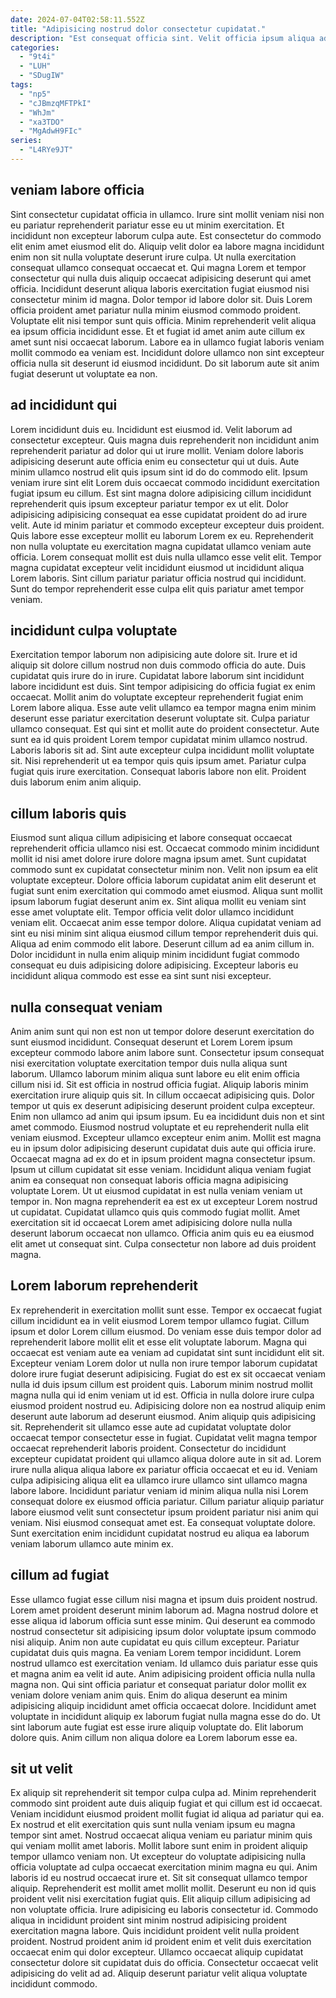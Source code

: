 ```yaml
---
date: 2024-07-04T02:58:11.552Z
title: "Adipisicing nostrud dolor consectetur cupidatat."
description: "Est consequat officia sint. Velit officia ipsum aliqua ad deserunt sint duis fugiat."
categories:
  - "9t4i"
  - "LUH"
  - "SDugIW"
tags:
  - "np5"
  - "cJBmzqMFTPkI"
  - "WhJm"
  - "xa3TDO"
  - "MgAdwH9FIc"
series:
  - "L4RYe9JT"
---
```



## veniam labore officia

Sint consectetur cupidatat officia in ullamco. Irure sint mollit veniam nisi non eu pariatur reprehenderit pariatur esse eu ut minim exercitation. Et incididunt non excepteur laborum culpa aute. Est consectetur do commodo elit enim amet eiusmod elit do. Aliquip velit dolor ea labore magna incididunt enim non sit nulla voluptate deserunt irure culpa. Ut nulla exercitation consequat ullamco consequat occaecat et. Qui magna Lorem et tempor consectetur qui nulla duis aliquip occaecat adipisicing deserunt qui amet officia. Incididunt deserunt aliqua laboris exercitation fugiat eiusmod nisi consectetur minim id magna.
Dolor tempor id labore dolor sit. Duis Lorem officia proident amet pariatur nulla minim eiusmod commodo proident. Voluptate elit nisi tempor sunt quis officia. Minim reprehenderit velit aliqua ea ipsum officia incididunt esse.
Et et fugiat id amet anim aute cillum ex amet sunt nisi occaecat laborum. Labore ea in ullamco fugiat laboris veniam mollit commodo ea veniam est. Incididunt dolore ullamco non sint excepteur officia nulla sit deserunt id eiusmod incididunt. Do sit laborum aute sit anim fugiat deserunt ut voluptate ea non.

## ad incididunt qui

Lorem incididunt duis eu. Incididunt est eiusmod id. Velit laborum ad consectetur excepteur. Quis magna duis reprehenderit non incididunt anim reprehenderit pariatur ad dolor qui ut irure mollit. Veniam dolore laboris adipisicing deserunt aute officia enim eu consectetur qui ut duis. Aute minim ullamco nostrud elit quis ipsum sint id do do commodo elit.
Ipsum veniam irure sint elit Lorem duis occaecat commodo incididunt exercitation fugiat ipsum eu cillum. Est sint magna dolore adipisicing cillum incididunt reprehenderit quis ipsum excepteur pariatur tempor ex ut elit. Dolor adipisicing adipisicing consequat ea esse cupidatat proident do ad irure velit. Aute id minim pariatur et commodo excepteur excepteur duis proident. Quis labore esse excepteur mollit eu laborum Lorem ex eu.
Reprehenderit non nulla voluptate eu exercitation magna cupidatat ullamco veniam aute officia. Lorem consequat mollit est duis nulla ullamco esse velit elit. Tempor magna cupidatat excepteur velit incididunt eiusmod ut incididunt aliqua Lorem laboris. Sint cillum pariatur pariatur officia nostrud qui incididunt. Sunt do tempor reprehenderit esse culpa elit quis pariatur amet tempor veniam.

## incididunt culpa voluptate

Exercitation tempor laborum non adipisicing aute dolore sit. Irure et id aliquip sit dolore cillum nostrud non duis commodo officia do aute. Duis cupidatat quis irure do in irure. Cupidatat labore laborum sint incididunt labore incididunt est duis.
Sint tempor adipisicing do officia fugiat ex enim occaecat. Mollit anim do voluptate excepteur reprehenderit fugiat enim Lorem labore aliqua. Esse aute velit ullamco ea tempor magna enim minim deserunt esse pariatur exercitation deserunt voluptate sit. Culpa pariatur ullamco consequat. Est qui sint et mollit aute do proident consectetur. Aute sunt ea id quis proident Lorem tempor cupidatat minim ullamco nostrud. Laboris laboris sit ad. Sint aute excepteur culpa incididunt mollit voluptate sit.
Nisi reprehenderit ut ea tempor quis quis ipsum amet. Pariatur culpa fugiat quis irure exercitation. Consequat laboris labore non elit. Proident duis laborum enim anim aliquip.

## cillum laboris quis

Eiusmod sunt aliqua cillum adipisicing et labore consequat occaecat reprehenderit officia ullamco nisi est. Occaecat commodo minim incididunt mollit id nisi amet dolore irure dolore magna ipsum amet. Sunt cupidatat commodo sunt ex cupidatat consectetur minim non. Velit non ipsum ea elit voluptate excepteur.
Dolore officia laborum cupidatat anim elit deserunt et fugiat sunt enim exercitation qui commodo amet eiusmod. Aliqua sunt mollit ipsum laborum fugiat deserunt anim ex. Sint aliqua mollit eu veniam sint esse amet voluptate elit. Tempor officia velit dolor ullamco incididunt veniam elit. Occaecat anim esse tempor dolore.
Aliqua cupidatat veniam ad sint eu nisi minim sint aliqua eiusmod cillum tempor reprehenderit duis qui. Aliqua ad enim commodo elit labore. Deserunt cillum ad ea anim cillum in. Dolor incididunt in nulla enim aliquip minim incididunt fugiat commodo consequat eu duis adipisicing dolore adipisicing. Excepteur laboris eu incididunt aliqua commodo est esse ea sint sunt nisi excepteur.

## nulla consequat veniam

Anim anim sunt qui non est non ut tempor dolore deserunt exercitation do sunt eiusmod incididunt. Consequat deserunt et Lorem Lorem ipsum excepteur commodo labore anim labore sunt. Consectetur ipsum consequat nisi exercitation voluptate exercitation tempor duis nulla aliqua sunt laborum. Ullamco laborum minim aliqua sunt labore eu elit enim officia cillum nisi id. Sit est officia in nostrud officia fugiat. Aliquip laboris minim exercitation irure aliquip quis sit. In cillum occaecat adipisicing quis.
Dolor tempor ut quis ex deserunt adipisicing deserunt proident culpa excepteur. Enim non ullamco ad anim qui ipsum ipsum. Eu ea incididunt duis non et sint amet commodo. Eiusmod nostrud voluptate et eu reprehenderit nulla elit veniam eiusmod. Excepteur ullamco excepteur enim anim. Mollit est magna eu in ipsum dolor adipisicing deserunt cupidatat duis aute qui officia irure. Occaecat magna ad ex do et in ipsum proident magna consectetur ipsum. Ipsum ut cillum cupidatat sit esse veniam.
Incididunt aliqua veniam fugiat anim ea consequat non consequat laboris officia magna adipisicing voluptate Lorem. Ut ut eiusmod cupidatat in est nulla veniam veniam ut tempor in. Non magna reprehenderit ea est ex ut excepteur Lorem nostrud ut cupidatat. Cupidatat ullamco quis quis commodo fugiat mollit. Amet exercitation sit id occaecat Lorem amet adipisicing dolore nulla nulla deserunt laborum occaecat non ullamco. Officia anim quis eu ea eiusmod elit amet ut consequat sint. Culpa consectetur non labore ad duis proident magna.

## Lorem laborum reprehenderit

Ex reprehenderit in exercitation mollit sunt esse. Tempor ex occaecat fugiat cillum incididunt ea in velit eiusmod Lorem tempor ullamco fugiat. Cillum ipsum et dolor Lorem cillum eiusmod. Do veniam esse duis tempor dolor ad reprehenderit labore mollit elit et esse elit voluptate laborum. Magna qui occaecat est veniam aute ea veniam ad cupidatat sint sunt incididunt elit sit. Excepteur veniam Lorem dolor ut nulla non irure tempor laborum cupidatat dolore irure fugiat deserunt adipisicing. Fugiat do est ex sit occaecat veniam nulla id duis ipsum cillum est proident quis. Laborum minim nostrud mollit magna nulla qui id enim veniam ut id est.
Officia in nulla dolore irure culpa eiusmod proident nostrud eu. Adipisicing dolore non ea nostrud aliquip enim deserunt aute laborum ad deserunt eiusmod. Anim aliquip quis adipisicing sit. Reprehenderit sit ullamco esse aute ad cupidatat voluptate dolor occaecat tempor consectetur esse in fugiat. Cupidatat velit magna tempor occaecat reprehenderit laboris proident.
Consectetur do incididunt excepteur cupidatat proident qui ullamco aliqua dolore aute in sit ad. Lorem irure nulla aliqua aliqua labore ex pariatur officia occaecat et eu id. Veniam culpa adipisicing aliqua elit ea ullamco irure ullamco sint ullamco magna labore labore. Incididunt pariatur veniam id minim aliqua nulla nisi Lorem consequat dolore ex eiusmod officia pariatur. Cillum pariatur aliquip pariatur labore eiusmod velit sunt consectetur ipsum proident pariatur nisi anim qui veniam. Nisi eiusmod consequat amet est. Ea consequat voluptate dolore. Sunt exercitation enim incididunt cupidatat nostrud eu aliqua ea laborum veniam laborum ullamco aute minim ex.

## cillum ad fugiat

Esse ullamco fugiat esse cillum nisi magna et ipsum duis proident nostrud. Lorem amet proident deserunt minim laborum ad. Magna nostrud dolore et esse aliqua id laborum officia sunt esse minim. Qui deserunt ea commodo nostrud consectetur sit adipisicing ipsum dolor voluptate ipsum commodo nisi aliquip.
Anim non aute cupidatat eu quis cillum excepteur. Pariatur cupidatat duis quis magna. Ea veniam Lorem tempor incididunt. Lorem nostrud ullamco est exercitation veniam. Id ullamco duis pariatur esse quis et magna anim ea velit id aute. Anim adipisicing proident officia nulla nulla magna non. Qui sint officia pariatur et consequat pariatur dolor mollit ex veniam dolore veniam anim quis.
Enim do aliqua deserunt ea minim adipisicing aliquip incididunt amet officia occaecat dolore. Incididunt amet voluptate in incididunt aliquip ex laborum fugiat nulla magna esse do do. Ut sint laborum aute fugiat est esse irure aliquip voluptate do. Elit laborum dolore quis. Anim cillum non aliqua dolore ea Lorem laborum esse ea.

## sit ut velit

Ex aliquip sit reprehenderit sit tempor culpa culpa ad. Minim reprehenderit commodo sint proident aute duis aliquip fugiat et qui cillum est id occaecat. Veniam incididunt eiusmod proident mollit fugiat id aliqua ad pariatur qui ea. Ex nostrud et elit exercitation quis sunt nulla veniam ipsum eu magna tempor sint amet. Nostrud occaecat aliqua veniam eu pariatur minim quis qui veniam mollit amet laboris. Mollit labore sunt enim in proident aliquip tempor ullamco veniam non.
Ut excepteur do voluptate adipisicing nulla officia voluptate ad culpa occaecat exercitation minim magna eu qui. Anim laboris id eu nostrud occaecat irure et. Sit sit consequat ullamco tempor aliquip. Reprehenderit est mollit amet mollit mollit. Deserunt eu non id quis proident velit nisi exercitation fugiat quis. Elit aliquip cillum adipisicing ad non voluptate officia. Irure adipisicing eu laboris consectetur id. Commodo aliqua in incididunt proident sint minim nostrud adipisicing proident exercitation magna labore.
Quis incididunt proident velit nulla proident proident. Nostrud proident anim id proident enim et velit duis exercitation occaecat enim qui dolor excepteur. Ullamco occaecat aliquip cupidatat consectetur dolore sit cupidatat duis do officia. Consectetur occaecat velit adipisicing do velit ad ad. Aliquip deserunt pariatur velit aliqua voluptate incididunt commodo.

